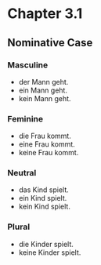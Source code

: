 # Chapter 3.1

## Nominative Case

### Masculine

* der Mann geht.
* ein Mann geht.
* kein Mann geht.

### Feminine

* die Frau kommt.
* eine Frau kommt.
* keine Frau kommt.

### Neutral

* das Kind spielt.
* ein Kind spielt.
* kein Kind spielt.

### Plural

* die Kinder spielt.
* keine Kinder spielt.
